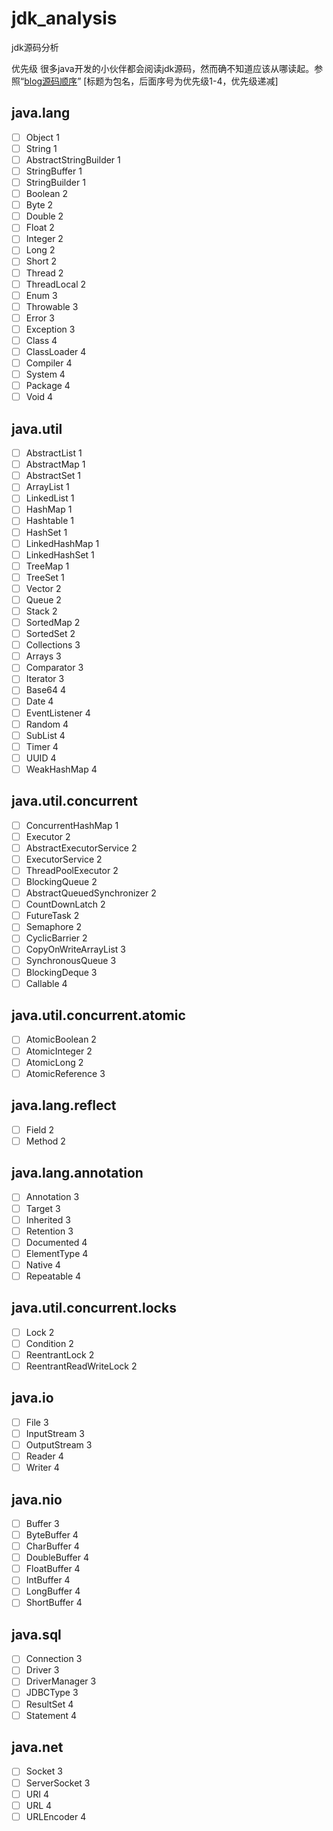 # jdk_analysis
jdk源码分析

优先级
很多java开发的小伙伴都会阅读jdk源码，然而确不知道应该从哪读起。参照“[blog源码顺序](http://yuyublog.top/2018/10/08/java%E6%BA%90%E7%A0%81%E9%98%85%E8%AF%BB%E9%A1%BA%E5%BA%8F/)”
[标题为包名，后面序号为优先级1-4，优先级递减]

## java.lang

- [ ] Object 1
- [ ] String 1
- [ ] AbstractStringBuilder 1
- [ ] StringBuffer 1
- [ ] StringBuilder 1
- [ ] Boolean 2
- [ ] Byte 2
- [ ] Double 2
- [ ] Float 2
- [ ] Integer 2
- [ ] Long 2
- [ ] Short 2
- [ ] Thread 2
- [ ] ThreadLocal 2
- [ ] Enum 3
- [ ] Throwable 3
- [ ] Error 3
- [ ] Exception 3
- [ ] Class 4
- [ ] ClassLoader 4
- [ ] Compiler 4
- [ ] System 4
- [ ] Package 4
- [ ] Void 4

## java.util

- [ ] AbstractList 1
- [ ] AbstractMap 1
- [ ] AbstractSet 1
- [ ] ArrayList 1
- [ ] LinkedList 1
- [ ] HashMap 1
- [ ] Hashtable 1
- [ ] HashSet 1
- [ ] LinkedHashMap 1
- [ ] LinkedHashSet 1
- [ ] TreeMap 1
- [ ] TreeSet 1
- [ ] Vector 2
- [ ] Queue 2
- [ ] Stack 2
- [ ] SortedMap 2
- [ ] SortedSet 2
- [ ] Collections 3
- [ ] Arrays 3
- [ ] Comparator 3
- [ ] Iterator 3
- [ ] Base64 4
- [ ] Date 4
- [ ] EventListener 4
- [ ] Random 4
- [ ] SubList 4
- [ ] Timer 4
- [ ] UUID 4
- [ ] WeakHashMap 4

## java.util.concurrent

- [ ] ConcurrentHashMap 1
- [ ] Executor 2
- [ ] AbstractExecutorService 2
- [ ] ExecutorService 2
- [ ] ThreadPoolExecutor 2
- [ ] BlockingQueue 2
- [ ] AbstractQueuedSynchronizer 2
- [ ] CountDownLatch 2
- [ ] FutureTask 2
- [ ] Semaphore 2
- [ ] CyclicBarrier 2
- [ ] CopyOnWriteArrayList 3
- [ ] SynchronousQueue 3
- [ ] BlockingDeque 3
- [ ] Callable 4

## java.util.concurrent.atomic

- [ ] AtomicBoolean 2
- [ ] AtomicInteger 2
- [ ] AtomicLong 2
- [ ] AtomicReference 3

## java.lang.reflect

- [ ] Field 2
- [ ] Method 2

## java.lang.annotation

- [ ] Annotation 3
- [ ] Target 3
- [ ] Inherited 3
- [ ] Retention 3
- [ ] Documented 4
- [ ] ElementType 4
- [ ] Native 4
- [ ] Repeatable 4

## java.util.concurrent.locks

- [ ] Lock 2
- [ ] Condition 2
- [ ] ReentrantLock 2
- [ ] ReentrantReadWriteLock 2

## java.io

- [ ] File 3
- [ ] InputStream 3
- [ ] OutputStream 3
- [ ] Reader 4
- [ ] Writer 4

## java.nio

- [ ] Buffer 3
- [ ] ByteBuffer 4
- [ ] CharBuffer 4
- [ ] DoubleBuffer 4
- [ ] FloatBuffer 4
- [ ] IntBuffer 4
- [ ] LongBuffer 4
- [ ] ShortBuffer 4

## java.sql

- [ ] Connection 3
- [ ] Driver 3
- [ ] DriverManager 3
- [ ] JDBCType 3
- [ ] ResultSet 4
- [ ] Statement 4

## java.net

- [ ] Socket 3
- [ ] ServerSocket 3
- [ ] URI 4
- [ ] URL 4
- [ ] URLEncoder 4
